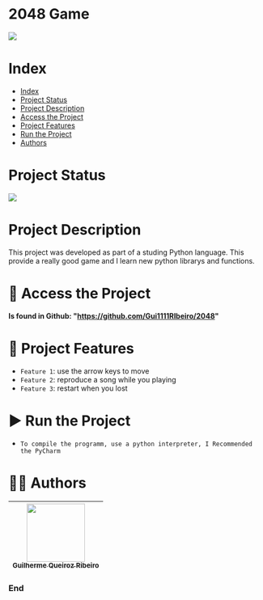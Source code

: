 2048 Game
==========

![](https://play-lh.googleusercontent.com/bZregCeEpzMwRoocLnsYb4Te-vPPHkW1k5H1xsQ3qK9yE00fixpWu5fNsUz3ut2IiDHn)

# Index

* [Index](#index)
* [Project Status](#project-status)
* [Project Description](#project-description)
* [Access the Project](#📁-access-the-project)
* [Project Features](#🔨-project-features)
* [Run the Project](#▶-run-the-project)
* [Authors](#👨‍💻-authors)

# Project Status

![](https://img.shields.io/badge/state-success-brightgreen/github/deployments/:user/:repo/:environment)

# Project Description

This project was developed as part of a studing Python language. This provide a really good game and I learn new python librarys and functions.

# 📁 Access the Project

**Is found in Github: "https://github.com/Gui1111RIbeiro/2048"**

# 🔨 Project Features

- `Feature 1`: use the arrow keys to move 
- `Feature 2`: reproduce a song while you playing
- `Feature 3`: restart when you lost

# ▶ Run the Project

- `To compile the programm, use a python interpreter, I Recommended the PyCharm`

# 👨‍💻 Authors

| [<img src="https://avatars.githubusercontent.com/u/70274921?s=400&u=c1688d6fcd13223bfe1093c6d16b3b6b646545fe&v=4" width=115><br><sub>Guilherme Queiroz Ribeiro</sub>](https://github.com/Gui1111RIbeiro)
| :---: |

### End
